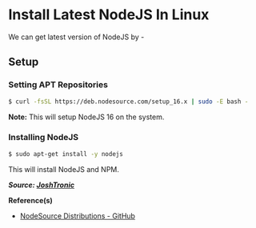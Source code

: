 # Install Latest NodeJS In Linux

We can get latest version of NodeJS by -

## Setup

### Setting APT Repositories

```bash
$ curl -fsSL https://deb.nodesource.com/setup_16.x | sudo -E bash -
```

**Note:** This will setup NodeJS 16 on the system.

### Installing NodeJS

```bash
$ sudo apt-get install -y nodejs
```

This will install NodeJS and NPM.

**_Source: [JoshTronic](https://joshtronic.com/2020/10/25/how-to-install-nodejs-15-on-ubuntu/)_**

**Reference(s)**

- [NodeSource Distributions - GitHub](https://github.com/nodesource/distributions)

